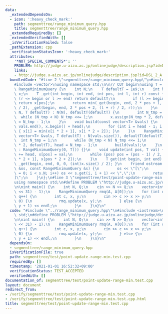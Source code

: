 ```yaml
---
data:
  _extendedDependsOn:
  - icon: ':heavy_check_mark:'
    path: segmenttree/range_minimum_query.hpp
    title: segmenttree/range_minimum_query.hpp
  _extendedRequiredBy: []
  _extendedVerifiedWith: []
  _isVerificationFailed: false
  _pathExtension: cpp
  _verificationStatusIcon: ':heavy_check_mark:'
  attributes:
    '*NOT_SPECIAL_COMMENTS*': ''
    PROBLEM: http://judge.u-aizu.ac.jp/onlinejudge/description.jsp?id=DSL_2_A
    links:
    - http://judge.u-aizu.ac.jp/onlinejudge/description.jsp?id=DSL_2_A
  bundledCode: "#line 2 \"segmenttree/range_minimum_query.hpp\"\n#include <iostream>\n\
    #include <vector>\nusing namespace std;\n\n// CUT begin\nusing T = int;\nstruct\
    \ RangeMinimumQuery {\n    int N;\n    T defaultT = 1e9;\n    int head;\n    vector<T>\
    \ x;\n    T _get(int begin, int end, int pos, int l, int r) const {\n        if\
    \ (r <= begin or l >= end) return defaultT;\n        if (l >= begin and r <= end)\
    \ return x[pos];\n        return min(_get(begin, end, 2 * pos + 1, l, (l + r)\
    \ / 2), _get(begin, end, 2 * pos + 2, (l + r) / 2, r));\n    }\n    RangeMinimumQuery(int\
    \ N, T defaultT) : N(N), defaultT(defaultT) {\n        int N_tmp = 1;\n      \
    \  while (N_tmp < N) N_tmp <<= 1;\n        x.assign(N_tmp * 2, defaultT), head\
    \ = N_tmp - 1;\n    }\n    void build(const vector<T> &vals) {\n        copy(vals.begin(),\
    \ vals.end(), x.begin() + head);\n        for (int i = head - 1; i >= 0; i--)\
    \ { x[i] = min(x[i * 2 + 1], x[i * 2 + 2]); }\n    }\n    RangeMinimumQuery(const\
    \ vector<T> &vals, T defaultT) : N(vals.size()), defaultT(defaultT) {\n      \
    \  int N_tmp = 1;\n        while (N_tmp < N) N_tmp <<= 1;\n        x.assign(N_tmp\
    \ * 2, defaultT), head = N_tmp - 1;\n        build(vals);\n    }\n    RangeMinimumQuery()\
    \ : RangeMinimumQuery(0, T()) {}\n    void update(int pos, T val) {\n        pos\
    \ += head, x[pos] = val;\n        while (pos) pos = (pos - 1) / 2, x[pos] = min(x[pos\
    \ * 2 + 1], x[pos * 2 + 2]);\n    }\n    T get(int begin, int end) const { return\
    \ _get(begin, end, 0, 0, (int)x.size() / 2); }\n    friend ostream &operator<<(ostream\
    \ &os, const RangeMinimumQuery &s) {\n        os << \"[\";\n        for (int i\
    \ = 0; i < s.N; i++) os << s.get(i, i + 1) << \",\";\n        return os << \"\
    ]\";\n    }\n};\n#line 3 \"segmenttree/test/point-update-range-min.test.cpp\"\n\
    using namespace std;\n#define PROBLEM \"http://judge.u-aizu.ac.jp/onlinejudge/description.jsp?id=DSL_2_A\"\
    \n\nint main() {\n    int N, Q;\n    cin >> N >> Q;\n    vector<int> A(N, (1LL\
    \ << 31) - 1);\n    RangeMinimumQuery rmq(A, A[0]);\n    for (int q = 0; q < Q;\
    \ q++) {\n        int c, x, y;\n        cin >> c >> x >> y;\n        if (c ==\
    \ 0) {\n            rmq.update(x, y);\n        } else {\n            cout << rmq.get(x,\
    \ y + 1) << endl;\n        }\n    }\n}\n"
  code: "#include \"../range_minimum_query.hpp\"\n#include <iostream>\nusing namespace\
    \ std;\n#define PROBLEM \"http://judge.u-aizu.ac.jp/onlinejudge/description.jsp?id=DSL_2_A\"\
    \n\nint main() {\n    int N, Q;\n    cin >> N >> Q;\n    vector<int> A(N, (1LL\
    \ << 31) - 1);\n    RangeMinimumQuery rmq(A, A[0]);\n    for (int q = 0; q < Q;\
    \ q++) {\n        int c, x, y;\n        cin >> c >> x >> y;\n        if (c ==\
    \ 0) {\n            rmq.update(x, y);\n        } else {\n            cout << rmq.get(x,\
    \ y + 1) << endl;\n        }\n    }\n}\n"
  dependsOn:
  - segmenttree/range_minimum_query.hpp
  isVerificationFile: true
  path: segmenttree/test/point-update-range-min.test.cpp
  requiredBy: []
  timestamp: '2021-01-01 16:52:32+09:00'
  verificationStatus: TEST_ACCEPTED
  verifiedWith: []
documentation_of: segmenttree/test/point-update-range-min.test.cpp
layout: document
redirect_from:
- /verify/segmenttree/test/point-update-range-min.test.cpp
- /verify/segmenttree/test/point-update-range-min.test.cpp.html
title: segmenttree/test/point-update-range-min.test.cpp
---
```

